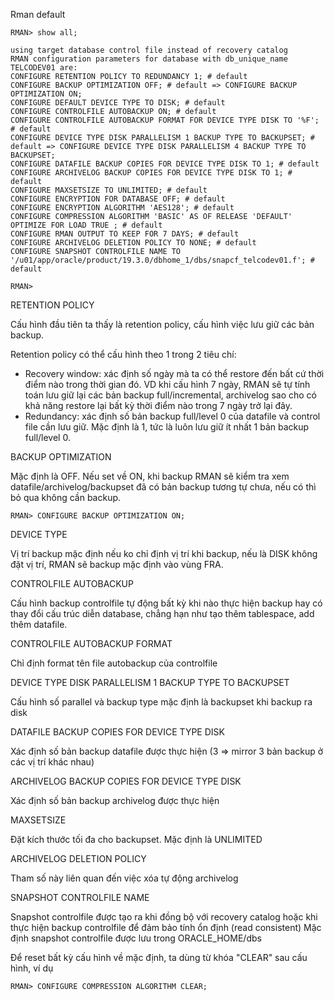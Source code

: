 Rman default
```
RMAN> show all;  

using target database control file instead of recovery catalog
RMAN configuration parameters for database with db_unique_name TELCODEV01 are:
CONFIGURE RETENTION POLICY TO REDUNDANCY 1; # default
CONFIGURE BACKUP OPTIMIZATION OFF; # default => CONFIGURE BACKUP OPTIMIZATION ON;
CONFIGURE DEFAULT DEVICE TYPE TO DISK; # default
CONFIGURE CONTROLFILE AUTOBACKUP ON; # default
CONFIGURE CONTROLFILE AUTOBACKUP FORMAT FOR DEVICE TYPE DISK TO '%F'; # default
CONFIGURE DEVICE TYPE DISK PARALLELISM 1 BACKUP TYPE TO BACKUPSET; # default => CONFIGURE DEVICE TYPE DISK PARALLELISM 4 BACKUP TYPE TO BACKUPSET;
CONFIGURE DATAFILE BACKUP COPIES FOR DEVICE TYPE DISK TO 1; # default
CONFIGURE ARCHIVELOG BACKUP COPIES FOR DEVICE TYPE DISK TO 1; # default
CONFIGURE MAXSETSIZE TO UNLIMITED; # default
CONFIGURE ENCRYPTION FOR DATABASE OFF; # default
CONFIGURE ENCRYPTION ALGORITHM 'AES128'; # default
CONFIGURE COMPRESSION ALGORITHM 'BASIC' AS OF RELEASE 'DEFAULT' OPTIMIZE FOR LOAD TRUE ; # default
CONFIGURE RMAN OUTPUT TO KEEP FOR 7 DAYS; # default
CONFIGURE ARCHIVELOG DELETION POLICY TO NONE; # default
CONFIGURE SNAPSHOT CONTROLFILE NAME TO '/u01/app/oracle/product/19.3.0/dbhome_1/dbs/snapcf_telcodev01.f'; # default

RMAN>
```

RETENTION POLICY

Cấu hình đầu tiên ta thấy là retention policy, cấu hình việc lưu giữ các bản backup.

Retention policy có thể cấu hình theo 1 trong 2 tiêu chí:
* Recovery window: xác định số ngày mà ta có thể restore đến bất cứ thời điểm nào trong thời gian đó. VD khi cấu hình 7 ngày, RMAN sẽ tự tính toán lưu giữ lại các bản backup full/incremental, archivelog sao cho có khả năng restore lại bất kỳ thời điểm nào trong 7 ngày trở lại đây.
* Redundancy: xác định số bản backup full/level 0 của datafile và control file cần lưu giữ. Mặc định là 1, tức là luôn lưu giữ ít nhất 1 bản backup full/level 0.

 
BACKUP OPTIMIZATION

Mặc định là OFF. Nếu set về ON, khi backup RMAN sẽ kiểm tra xem datafile/archivelog/backupset đã có bản backup tương tự chưa, nếu có thì bỏ qua không cần backup.
```
RMAN> CONFIGURE BACKUP OPTIMIZATION ON;
```

DEVICE TYPE

Vị trí backup mặc định nếu ko chỉ định vị trí khi backup, nếu là DISK không đặt vị trí, RMAN sẽ backup mặc định vào vùng FRA.

CONTROLFILE AUTOBACKUP

Cấu hình backup controlfile tự động bất kỳ khi nào thực hiện backup hay có thay đổi cấu trúc diễn database, chẳng hạn như tạo thêm tablespace, add thêm datafile.

CONTROLFILE AUTOBACKUP FORMAT

Chỉ định format tên file autobackup của controlfile

DEVICE TYPE DISK PARALLELISM 1 BACKUP TYPE TO BACKUPSET

Cấu hình số parallel và backup type mặc định là backupset khi backup ra disk

DATAFILE BACKUP COPIES FOR DEVICE TYPE DISK

Xác định số bản backup datafile được thực hiện (3 => mirror 3 bản backup ở các vị trí khác nhau)

ARCHIVELOG BACKUP COPIES FOR DEVICE TYPE DISK

Xác định số bản backup archivelog được thực hiện

MAXSETSIZE

Đặt kích thước tối đa cho backupset. Mặc định là UNLIMITED

ARCHIVELOG DELETION POLICY

Tham số này liên quan đến việc xóa tự động archivelog

SNAPSHOT CONTROLFILE NAME

Snapshot controlfile được tạo ra khi đồng bộ với recovery catalog hoặc khi thực hiện backup controlfile để đảm bảo tính ổn định (read consistent)
Mặc định snapshot controlfile được lưu trong ORACLE_HOME/dbs

Để reset bất kỳ cấu hình về mặc định, ta dùng từ khóa "CLEAR" sau cấu hình, ví dụ
```
RMAN> CONFIGURE COMPRESSION ALGORITHM CLEAR;
```




